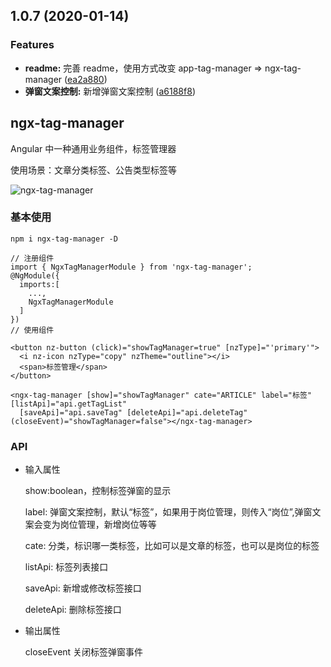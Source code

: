 ## 1.0.7 (2020-01-14)

### Features

- **readme:** 完善 readme，使用方式改变 app-tag-manager => ngx-tag-manager ([ea2a880](https://github.com/fengyinchao/ngx-tag-manager/commit/ea2a8809111218be006f5141422434badaf0cf80))
- **弹窗文案控制:** 新增弹窗文案控制 ([a6188f8](https://github.com/fengyinchao/ngx-tag-manager/commit/a6188f8d6bf61840d0f1edde05a971213edfae21))

## ngx-tag-manager

Angular 中一种通用业务组件，标签管理器

使用场景：文章分类标签、公告类型标签等

![ngx-tag-manager](./tag-manager.gif)

### 基本使用

```
npm i ngx-tag-manager -D

// 注册组件
import { NgxTagManagerModule } from 'ngx-tag-manager';
@NgModule({
  imports:[
    ...,
    NgxTagManagerModule
  ]
})
// 使用组件

<button nz-button (click)="showTagManager=true" [nzType]="'primary'">
  <i nz-icon nzType="copy" nzTheme="outline"></i>
  <span>标签管理</span>
</button>

<ngx-tag-manager [show]="showTagManager" cate="ARTICLE" label="标签" [listApi]="api.getTagList"
  [saveApi]="api.saveTag" [deleteApi]="api.deleteTag" (closeEvent)="showTagManager=false"></ngx-tag-manager>
```

### API

- 输入属性

  show:boolean，控制标签弹窗的显示

  label: 弹窗文案控制，默认“标签”，如果用于岗位管理，则传入“岗位”,弹窗文案会变为岗位管理，新增岗位等等

  cate: 分类，标识哪一类标签，比如可以是文章的标签，也可以是岗位的标签

  listApi: 标签列表接口

  saveApi: 新增或修改标签接口

  deleteApi: 删除标签接口

- 输出属性

  closeEvent 关闭标签弹窗事件
